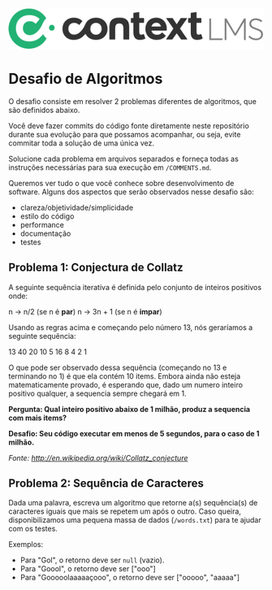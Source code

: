 ![Context LMS](logo.png)

# Desafio de Algoritmos

O desafio consiste em resolver 2 problemas diferentes de algoritmos, que são definidos abaixo.

Você deve fazer commits do código fonte diretamente neste repositório durante sua evolução para que possamos acompanhar, ou seja, evite commitar toda a solução de uma única vez.

Solucione cada problema em arquivos separados e forneça todas as instruções necessárias para sua execução em `/COMMENTS.md`.

Queremos ver tudo o que você conhece sobre desenvolvimento de software. Alguns dos aspectos que serão observados nesse desafio são:

* clareza/objetividade/simplicidade
* estilo do código
* performance
* documentação
* testes

## Problema 1: Conjectura de Collatz

A seguinte sequência iterativa é definida pelo conjunto de inteiros positivos onde:

n -> n/2 (se n é **par**)
n -> 3n + 1 (se n é **impar**)

Usando as regras acima e começando pelo número 13, nós geraríamos a seguinte sequência:

13 40 20 10 5 16 8 4 2 1

O que pode ser observado dessa sequência (começando no 13 e terminando no 1) é que ela contém 10 items. Embora ainda não esteja matematicamente provado, é esperando que, dado um numero inteiro positivo qualquer, a sequencia sempre chegará em 1.

**Pergunta: Qual inteiro positivo abaixo de 1 milhão, produz a sequencia com mais items?**

**Desafio: Seu código executar em menos de 5 segundos, para o caso de 1 milhão.**

_Fonte: http://en.wikipedia.org/wiki/Collatz_conjecture_

## Problema 2: Sequência de Caracteres

Dada uma palavra, escreva um algoritmo que retorne a(s) sequência(s) de caracteres iguais que mais se repetem um após o outro. Caso queira, disponibilizamos uma pequena massa de dados (`/words.txt`) para te ajudar com os testes.

Exemplos:

* Para "Gol", o retorno deve ser `null` (vazio).
* Para "Goool", o retorno deve ser ["ooo"]
* Para "Gooooolaaaaaçooo", o retorno deve ser ["ooooo", "aaaaa"]
